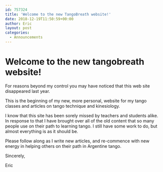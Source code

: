 ```yaml
---
id: 757324
title: 'Welcome to the new TangoBreath website!'
date: 2018-12-19T11:50:59+00:00
author: Eric
layout: post
categories:
  - Announcements
---
```

# Welcome to the new tangobreath website!

For reasons beyond my control you may have noticed that this web site disappeared last year.


This is the beginning of my new, more personal, website for my tango classes and articles on tango technique and kinesiology.


I know that this site has been sorely missed by teachers and students alike.
In response to that I have brought over all of the old content that so
many people use on their path to learning tango.
I still have some work to do, but almost everything is as it should be.


Please follow along as I write new articles, and re-commence with new
energy in helping others on their path in Argentine tango.


Sincerely,


Eric


